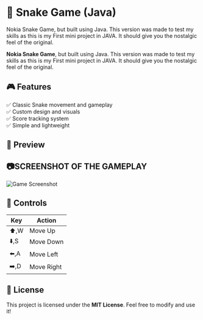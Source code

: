 # **🐍 Snake Game (Java)**
Nokia Snake Game, but built using Java. This version was made to test my skills as this is my First mini project in JAVA. It should give you the nostalgic feel of the original.

**Nokia Snake Game**, but built using Java. This version was made to test my skills as this is my First mini project in JAVA. It should give you the nostalgic feel of the original.
## **🎮 Features**

✅ Classic Snake movement and gameplay  
✅ Custom design and visuals  
✅ Score tracking system  
✅ Simple and lightweight

## **🎥 Preview**

## 📷**SCREENSHOT OF THE GAMEPLAY**

![Game Screenshot](images/20250314112838.png)

## **📜 Controls**

| Key  | Action     |
| ---- | ---------- |
| ⬆️,W | Move Up    |
| ⬇️,S | Move Down  |
| ⬅️,A | Move Left  |
| ➡️,D | Move Right |
## **📜 License**

This project is licensed under the **MIT License**. Feel free to modify and use it!
